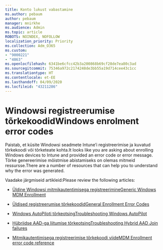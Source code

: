 ```yaml
---
title: Konto lukust vabastamine
ms.author: pebaum
author: pebaum
manager: mnirkhe
ms.audience: Admin
ms.topic: article
ROBOTS: NOINDEX, NOFOLLOW
localization_priority: Priority
ms.collection: Adm_O365
ms.custom:
- "9000221"
- "4863"
ms.openlocfilehash: 6341be6cfcc42b3a200868b69cf28de7ea80c3ad
ms.sourcegitcommit: 75346a972c2174248de3bb55a19d714cee43c1cc
ms.translationtype: HT
ms.contentlocale: et-EE
ms.lasthandoff: 04/09/2020
ms.locfileid: "43211286"
---
```

# <a name="windows-enrolment-error-codes"></a><span data-ttu-id="e7a4a-102">Windowsi registreerumise tõrkekoodid</span><span class="sxs-lookup"><span data-stu-id="e7a4a-102">Windows enrolment error codes</span></span>

<span data-ttu-id="e7a4a-103">Paistab, et küsite Windowsi seadmete Intune’i registreerimise ja kuvatud tõrkekoodi või tõrketeate kohta.</span><span class="sxs-lookup"><span data-stu-id="e7a4a-103">It looks like you are asking about enrolling Windows devices to Intune and provided an error code or error message.</span></span> <span data-ttu-id="e7a4a-104">Tõrke genereerimise mõistmise abistamiseks on olemas mitmeid ressursse.</span><span class="sxs-lookup"><span data-stu-id="e7a4a-104">There are a number of resources that can help you to understand why the error was generated.</span></span>
 
<span data-ttu-id="e7a4a-105">Vaadake järgmiseid artikleid:</span><span class="sxs-lookup"><span data-stu-id="e7a4a-105">Please review the following articles:</span></span>

- [<span data-ttu-id="e7a4a-106">Üldine Windowsi mitmikautentimisega registreerimine</span><span class="sxs-lookup"><span data-stu-id="e7a4a-106">Generic Windows MDM Enrollment</span></span>](https://docs.microsoft.com/mem/intune/enrollment/troubleshoot-windows-enrollment-errors)

- [<span data-ttu-id="e7a4a-107">Üldised registreerumise tõrkekoodid</span><span class="sxs-lookup"><span data-stu-id="e7a4a-107">General Enrollment Error Codes</span></span>](https://docs.microsoft.com/mem/intune/enrollment/troubleshoot-device-enrollment-in-intune#general-enrollment-error-codes)

- [<span data-ttu-id="e7a4a-108">Windows AutoPiloti tõrkeotsing</span><span class="sxs-lookup"><span data-stu-id="e7a4a-108">Troubleshooting Windows AutoPilot</span></span>](https://docs.microsoft.com/windows/deployment/windows-autopilot/troubleshooting)

- [<span data-ttu-id="e7a4a-109">Hübriidse AAD-ga liitumise tõrkeotsing</span><span class="sxs-lookup"><span data-stu-id="e7a4a-109">Troubleshooting Hybrid AAD Join failures</span></span>](https://docs.microsoft.com/azure/active-directory/devices/troubleshoot-hybrid-join-windows-current)

- [<span data-ttu-id="e7a4a-110">Mitmikautentimisega registreerimise tõrkekoodi viide</span><span class="sxs-lookup"><span data-stu-id="e7a4a-110">MDM Enrollment error code reference</span></span>](https://docs.microsoft.com/windows/win32/mdmreg/mdm-registration-constants)
